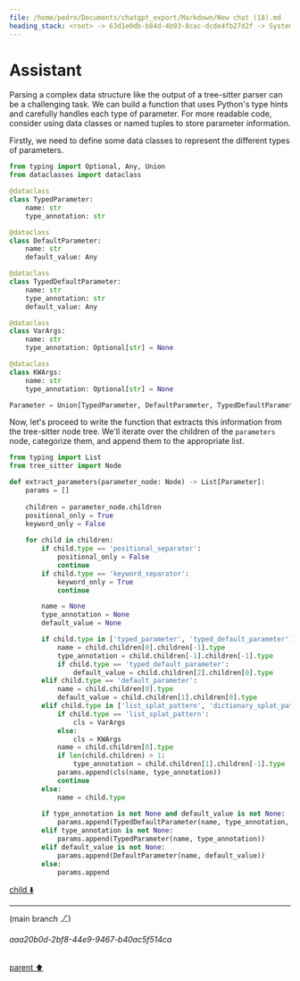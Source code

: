 ```yaml
---
file: /home/pedro/Documents/chatgpt_export/Markdown/New chat (18).md
heading_stack: <root> -> 63d1e0db-b84d-4b93-8cac-dcde4fb27d2f -> System -> e1231b1e-c6dd-4e6f-8b11-b07e97b45e65 -> System -> aaa242ce-7fcb-4865-bc06-4b38eb8a2fdd -> User -> 95861e20-24b9-49e9-be62-3c256f5e4720 -> Assistant
---
```

# Assistant

Parsing a complex data structure like the output of a tree-sitter parser can be a challenging task. We can build a function that uses Python's type hints and carefully handles each type of parameter. For more readable code, consider using data classes or named tuples to store parameter information.

Firstly, we need to define some data classes to represent the different types of parameters.

```python
from typing import Optional, Any, Union
from dataclasses import dataclass

@dataclass
class TypedParameter:
    name: str
    type_annotation: str

@dataclass
class DefaultParameter:
    name: str
    default_value: Any

@dataclass
class TypedDefaultParameter:
    name: str
    type_annotation: str
    default_value: Any

@dataclass
class VarArgs:
    name: str
    type_annotation: Optional[str] = None

@dataclass
class KWArgs:
    name: str
    type_annotation: Optional[str] = None

Parameter = Union[TypedParameter, DefaultParameter, TypedDefaultParameter, VarArgs, KWArgs]
```

Now, let's proceed to write the function that extracts this information from the tree-sitter node tree. We'll iterate over the children of the `parameters` node, categorize them, and append them to the appropriate list.

```python
from typing import List
from tree_sitter import Node

def extract_parameters(parameter_node: Node) -> List[Parameter]:
    params = []
    
    children = parameter_node.children
    positional_only = True
    keyword_only = False
    
    for child in children:
        if child.type == 'positional_separator':
            positional_only = False
            continue
        if child.type == 'keyword_separator':
            keyword_only = True
            continue

        name = None
        type_annotation = None
        default_value = None

        if child.type in ['typed_parameter', 'typed_default_parameter']:
            name = child.children[0].children[-1].type
            type_annotation = child.children[-1].children[-1].type
            if child.type == 'typed_default_parameter':
                default_value = child.children[2].children[0].type
        elif child.type == 'default_parameter':
            name = child.children[0].type
            default_value = child.children[1].children[0].type
        elif child.type in ['list_splat_pattern', 'dictionary_splat_pattern']:
            if child.type == 'list_splat_pattern':
                cls = VarArgs
            else:
                cls = KWArgs
            name = child.children[0].type
            if len(child.children) > 1:
                type_annotation = child.children[1].children[-1].type
            params.append(cls(name, type_annotation))
            continue
        else:
            name = child.type
        
        if type_annotation is not None and default_value is not None:
            params.append(TypedDefaultParameter(name, type_annotation, default_value))
        elif type_annotation is not None:
            params.append(TypedParameter(name, type_annotation))
        elif default_value is not None:
            params.append(DefaultParameter(name, default_value))
        else:
            params.append
```

[child ⬇️](#aaa20b0d-2bf8-44e9-9467-b40ac5f514ca)

---

(main branch ⎇)
###### aaa20b0d-2bf8-44e9-9467-b40ac5f514ca
[parent ⬆️](#95861e20-24b9-49e9-be62-3c256f5e4720)
